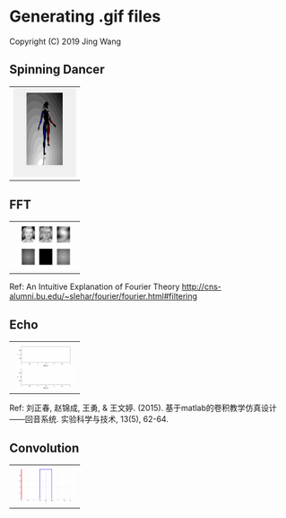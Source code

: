 # Generating .gif files
Copyright (C) 2019 Jing Wang

## Spinning Dancer
<table style="width:25%"; table-layout:fixed;>
  <tr>
    <td><img width="450px" src="Dancer_GIF.gif"></td>
  </tr>
</table>

## FFT
<table style="width:25%"; table-layout:fixed;>
  <tr>
    <td><img width="450px" src="FFT_GIF.gif"></td>
  </tr>
</table>

Ref: An Intuitive Explanation of Fourier Theory http://cns-alumni.bu.edu/~slehar/fourier/fourier.html#filtering 

## Echo
<table style="width:25%"; table-layout:fixed;>
  <tr>
    <td><img width="450px" src="Echo_GIF.gif"></td>
  </tr>
</table>

Ref: 刘正春, 赵锦成, 王勇, & 王文婷. (2015). 基于matlab的卷积教学仿真设计——回音系统. 实验科学与技术, 13(5), 62-64.

## Convolution
<table style="width:25%"; table-layout:fixed;>
  <tr>
    <td><img width="450px" src="Convolution_GIF.gif"></td>
  </tr>
</table>
